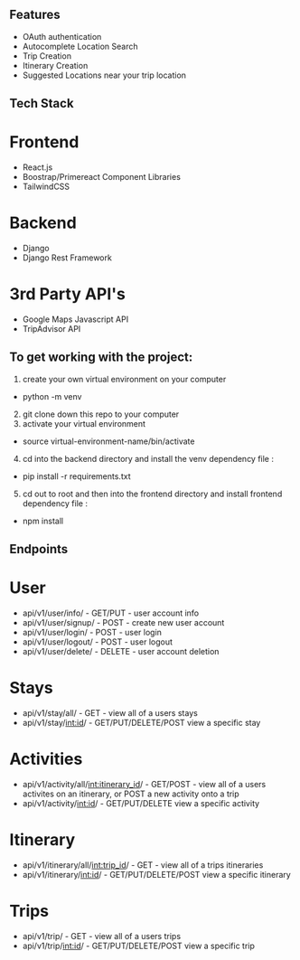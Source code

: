 

## Features
- OAuth authentication
- Autocomplete Location Search
- Trip Creation
- Itinerary Creation
- Suggested Locations near your trip location

## Tech Stack 
# Frontend
- React.js
- Boostrap/Primereact Component Libraries
- TailwindCSS

# Backend 
- Django
- Django Rest Framework

# 3rd Party API's 
- Google Maps Javascript API
- TripAdvisor API

## To get working with the project:
1) create your own virtual environment on your computer
  - python -m venv <your-virtual-environment-name>
2) git clone down this repo to your computer
3) activate your virtual environment
  - source virtual-environment-name/bin/activate
4) cd into the backend directory and install the venv dependency file :
  - pip install -r requirements.txt
5) cd out to root and then into the frontend directory and install frontend dependency file :
  - npm install

## Endpoints
# User
  - api/v1/user/info/     - GET/PUT - user account info
  - api/v1/user/signup/   - POST - create new user account
  - api/v1/user/login/    - POST - user login
  - api/v1/user/logout/   - POST - user logout
  - api/v1/user/delete/   - DELETE - user account deletion

# Stays
- api/v1/stay/all/      - GET - view all of a users stays
- api/v1/stay/<int:id>/ - GET/PUT/DELETE/POST view a specific stay

# Activities
- api/v1/activity/all/<int:itinerary_id>/  - GET/POST - view all of a users activites on an itinerary, or POST a new activity onto a trip
- api/v1/activity/<int:id>/           - GET/PUT/DELETE view a specific activity

# Itinerary
- api/v1/itinerary/all/<int:trip_id>/   - GET - view all of a trips itineraries
- api/v1/itinerary/<int:id>/            - GET/PUT/DELETE/POST view a specific itinerary

# Trips
- api/v1/trip/        - GET - view all of a users trips
- api/v1/trip/<int:id>/   - GET/PUT/DELETE/POST view a specific trip
